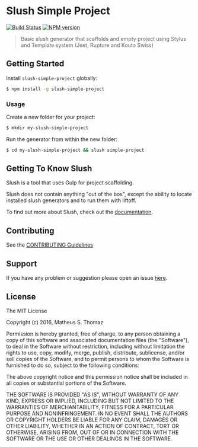 # Slush Simple Project 
[![Build Status](https://secure.travis-ci.org/msthomaz/slush-simple-project.png?branch=develop)](https://travis-ci.org/msthomaz/slush-simple-project) 
[![NPM version](https://badge-me.herokuapp.com/api/npm/slush-simple-project.png)](http://badges.enytc.com/for/npm/slush-simple-project)

> Basic slush generator that scaffolds and empty project using Stylus and Template system (Jeet, Rupture and Kouto Swiss)


## Getting Started

Install `slush-simple-project` globally:

```bash
$ npm install -g slush-simple-project
```

### Usage

Create a new folder for your project:

```bash
$ mkdir my-slush-simple-project
```

Run the generator from within the new folder:

```bash
$ cd my-slush-simple-project && slush simple-project
```

## Getting To Know Slush

Slush is a tool that uses Gulp for project scaffolding.

Slush does not contain anything "out of the box", except the ability to locate installed slush generators and to run them with liftoff.

To find out more about Slush, check out the [documentation](https://github.com/slushjs/slush).

## Contributing

See the [CONTRIBUTING Guidelines](https://github.com/msthomaz/slush-simple-project/blob/master/CONTRIBUTING.md)

## Support
If you have any problem or suggestion please open an issue [here](https://github.com/qix1986/msthomaz/slush-simple-project/issues).

## License 

The MIT License

Copyright (c) 2016, Matheus S. Thomaz

Permission is hereby granted, free of charge, to any person
obtaining a copy of this software and associated documentation
files (the "Software"), to deal in the Software without
restriction, including without limitation the rights to use,
copy, modify, merge, publish, distribute, sublicense, and/or sell
copies of the Software, and to permit persons to whom the
Software is furnished to do so, subject to the following
conditions:

The above copyright notice and this permission notice shall be
included in all copies or substantial portions of the Software.

THE SOFTWARE IS PROVIDED "AS IS", WITHOUT WARRANTY OF ANY KIND,
EXPRESS OR IMPLIED, INCLUDING BUT NOT LIMITED TO THE WARRANTIES
OF MERCHANTABILITY, FITNESS FOR A PARTICULAR PURPOSE AND
NONINFRINGEMENT. IN NO EVENT SHALL THE AUTHORS OR COPYRIGHT
HOLDERS BE LIABLE FOR ANY CLAIM, DAMAGES OR OTHER LIABILITY,
WHETHER IN AN ACTION OF CONTRACT, TORT OR OTHERWISE, ARISING
FROM, OUT OF OR IN CONNECTION WITH THE SOFTWARE OR THE USE OR
OTHER DEALINGS IN THE SOFTWARE.
